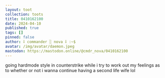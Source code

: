 ```yaml
---
layout: toot
collection: toots
title: 0410162100
date: 2024-04-10
published: true
tags: []
pinned: false
author: ⸸ commander ░ nova ⸸ :~$
avatar: /img/avatar/daemon.jpeg
mastodon: https://mastodon.online/@cmdr_nova/0410162100
---
```


going hardmode style in counterstrike while i try to work out my feelings as to whether or not i wanna continue having a second life wife lol
